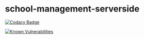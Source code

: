 # school-management-serverside
[![Codacy Badge](https://app.codacy.com/project/badge/Grade/bcd198103df645118fc1fa565cb9653e)](https://www.codacy.com/gh/jarugulavenkat7/school-management-serverside/dashboard?utm_source=github.com&amp;utm_medium=referral&amp;utm_content=jarugulavenkat7/school-management-serverside&amp;utm_campaign=Badge_Grade)


[![Known Vulnerabilities](https://snyk.io/test/github/{jarugulavenkat7}/{school-management-serverside}/badge.svg)](https://snyk.io/test/github/{jarugulavenkat7}/{school-management-serverside})
